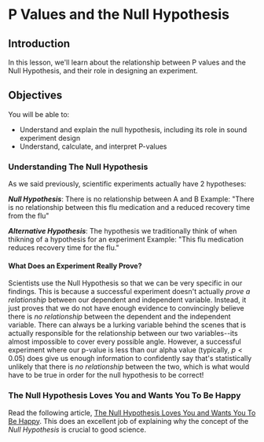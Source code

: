 
# P Values and the Null Hypothesis


## Introduction

In this lesson, we'll learn about the relationship between P values and the Null Hypothesis, and their role in designing an experiment. 


## Objectives

You will be able to:

* Understand and explain the null hypothesis, including its role in sound experiment design
* Understand, calculate, and interpret P-values


### Understanding  The Null Hypothesis

As we said previously, scientific experiments actually have 2 hypotheses:

**_Null Hypothesis_**: There is no relationship between A and B 
Example: "There is no relationship between this flu medication and a reduced recovery time from the flu"

**_Alternative Hypothesis_**: The hypothesis we traditionally think of when thikning of a hypothesis for an experiment
Example: "This flu medication reduces recovery time for the flu."

#### What Does an Experiment Really Prove?

Scientists use the Null Hypothesis so that we can be very specific in our findings. This is because a successful experiment doesn't actually _prove a relationship_ between our dependent and independent variable.  Instead, it just proves that we do not have enough evidence to convincingly believe there is _no relationship_ between the dependent and the independent variable. There can always be a lurking variable behind the scenes that is actually responsible for the relationship between our two variables--its almost impossible to cover every possible angle. However, a successful experiment where our p-value is less than our alpha value (typically, $p < 0.05$) does give us enough information to confidently say that's statistically unlikely that there is _no relationship_ between the two, which is what would have to be true in order for the null hypothesis to be correct!

### The Null Hypothesis Loves You and Wants You To Be Happy

Read the following article, [The Null Hypothesis Loves You and Wants You To Be Happy](https://byrslf.co/the-null-hypothesis-loves-you-and-wants-you-to-be-happy-3189413d8cd0).  This does an excellent job of explaining why the concept of the _Null Hypothesis_ is crucial to good science.  


